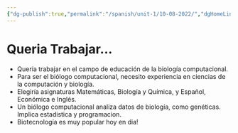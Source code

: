 ```yaml
---
{"dg-publish":true,"permalink":"/spanish/unit-1/10-08-2022/","dgHomeLink":true,"dgPassFrontmatter":true}
---
```


# Queria Trabajar...
- Quería trabajar en el campo de educación de la biología computacional. 
- Para ser el biólogo computacional, necesito experiencia en ciencias de la computación y biología.
- Elegiría asignaturas Matemáticas, Biología y Química, y Español, Económica e Inglés.
- Un biólogo computacional analiza datos de biología, como genéticas. Implica estadistica y programacion.  
- Biotecnología es muy popular hoy en dia!